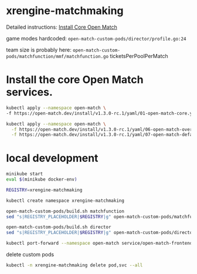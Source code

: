 # xrengine-matchmaking

Detailed instructions: [Install Core Open Match](https://open-match.dev/site/docs/installation/yaml/#install-core-open-match)

game modes hardcoded:
`open-match-custom-pods/director/profile.go:24`

team size is probably here:
`open-match-custom-pods/matchfunction/mmf/matchfunction.go`
ticketsPerPoolPerMatch


# Install the core Open Match services.
```bash
kubectl apply --namespace open-match \
-f https://open-match.dev/install/v1.3.0-rc.1/yaml/01-open-match-core.yaml
```

```bash
kubectl apply --namespace open-match \
  -f https://open-match.dev/install/v1.3.0-rc.1/yaml/06-open-match-override-configmap.yaml \
  -f https://open-match.dev/install/v1.3.0-rc.1/yaml/07-open-match-default-evaluator.yaml
```


# local development
```bash
minikube start
eval $(minikube docker-env)
```

```bash
REGISTRY=xrengine-matchmaking

kubectl create namespace xrengine-matchmaking

open-match-custom-pods/build.sh matchfunction
sed "s|REGISTRY_PLACEHOLDER|$REGISTRY|g" open-match-custom-pods/matchfunction/matchfunction.yaml | sed "s|Always|Never|g" | kubectl apply -f -

open-match-custom-pods/build.sh director
sed "s|REGISTRY_PLACEHOLDER|$REGISTRY|g" open-match-custom-pods/director/director.yaml | sed "s|Always|Never|g" | kubectl apply -f -
```

```bash
kubectl port-forward --namespace open-match service/open-match-frontend 51504:51504
```

delete custom pods
```bash
kubectl -n xrengine-matchmaking delete pod,svc --all
```